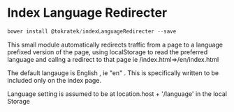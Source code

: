 # Index Language Redirecter

```js
bower install @tokratek/indexLanguageRedirecter --save
```

This small module automatically redirects traffic from a page to a language prefixed version of the page, using localStorage to read the preferred language and callng a redirect to that page ie /index.html=>/en/index.html 

The default langauge is English , ie "en" . This is specifically written to be included only on the index page.

Language setting is assumed to be at location.host + '/language' in the local Storage 